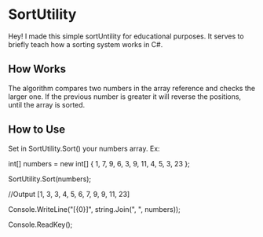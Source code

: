# SortUtility
Hey! I made this simple sortUntility for educational purposes. It serves to briefly teach how a sorting system works in C#.

## How Works

The algorithm compares two numbers in the array reference and checks the larger one. If the previous number is greater it will reverse the positions, until the array is sorted.

## How to Use

Set in SortUtility.Sort() your numbers array. Ex:

int[] numbers  =  new  int[]
{
	1, 7, 9, 6, 3, 9, 11, 4, 5, 3, 23
};

SortUtility.Sort(numbers);

//Output [1, 3, 3, 4, 5, 6, 7, 9, 9, 11, 23]

Console.WriteLine("[{0}]", string.Join(", ", numbers));

Console.ReadKey();

